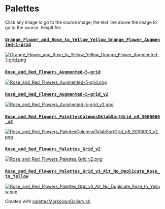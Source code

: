 # Palettes

Click any image to go to the source image; the text line above the image to go to the source .hexplt file.

### [`Orange_Flower_and_Rose_to_Yellow_Yellow_Orange_Flower_Augmented-1-grid`](Orange_Flower_and_Rose_to_Yellow_Yellow_Orange_Flower_Augmented-1-grid.hexplt)

[ ![Orange_Flower_and_Rose_to_Yellow_Yellow_Orange_Flower_Augmented-1-grid.png](Orange_Flower_and_Rose_to_Yellow_Yellow_Orange_Flower_Augmented-1-grid.png) ](Orange_Flower_and_Rose_to_Yellow_Yellow_Orange_Flower_Augmented-1-grid.png)

### [`Rose_and_Red_Flowers_Augmented-5-grid`](Rose_and_Red_Flowers_Augmented-5-grid.hexplt)

[ ![Rose_and_Red_Flowers_Augmented-5-grid.png](Rose_and_Red_Flowers_Augmented-5-grid.png) ](Rose_and_Red_Flowers_Augmented-5-grid.png)

### [`Rose_and_Red_Flowers_Augmented-5-grid_v2`](Rose_and_Red_Flowers_Augmented-5-grid_v2.hexplt)

[ ![Rose_and_Red_Flowers_Augmented-5-grid_v2.png](Rose_and_Red_Flowers_Augmented-5-grid_v2.png) ](Rose_and_Red_Flowers_Augmented-5-grid_v2.png)

### [`Rose_and_Red_Flowers_PalettesColumnsOklabSortGrid_n8_S000000_v2`](Rose_and_Red_Flowers_PalettesColumnsOklabSortGrid_n8_S000000_v2.hexplt)

[ ![Rose_and_Red_Flowers_PalettesColumnsOklabSortGrid_n8_S000000_v2.png](Rose_and_Red_Flowers_PalettesColumnsOklabSortGrid_n8_S000000_v2.png) ](Rose_and_Red_Flowers_PalettesColumnsOklabSortGrid_n8_S000000_v2.png)

### [`Rose_and_Red_Flowers_Palettes_Grid_v2`](Rose_and_Red_Flowers_Palettes_Grid_v2.hexplt)

[ ![Rose_and_Red_Flowers_Palettes_Grid_v2.png](Rose_and_Red_Flowers_Palettes_Grid_v2.png) ](Rose_and_Red_Flowers_Palettes_Grid_v2.png)

### [`Rose_and_Red_Flowers_Palettes_Grid_v3_Alt_No_Duplicate_Rose_to_Yellow`](Rose_and_Red_Flowers_Palettes_Grid_v3_Alt_No_Duplicate_Rose_to_Yellow.hexplt)

[ ![Rose_and_Red_Flowers_Palettes_Grid_v3_Alt_No_Duplicate_Rose_to_Yellow.png](Rose_and_Red_Flowers_Palettes_Grid_v3_Alt_No_Duplicate_Rose_to_Yellow.png) ](Rose_and_Red_Flowers_Palettes_Grid_v3_Alt_No_Duplicate_Rose_to_Yellow.png)

Created with [palettesMarkdownGallery.sh](https://github.com/earthbound19/_ebDev/blob/master/scripts/imgAndVideo/palettesMarkdownGallery.sh).